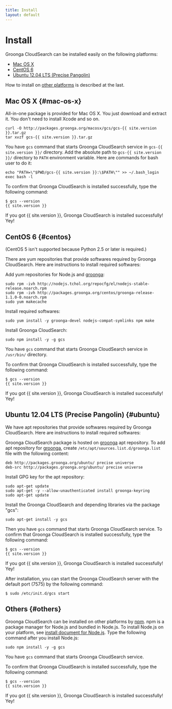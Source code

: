 ```yaml
---
title: Install
layout: default
---
```


# Install

Groonga CloudSearch can be installed easily on the following platforms:

* [Mac OS X](#mac-os-x)
* [CentOS 6](#centos)
* [Ubuntu 12.04 LTS (Precise Pangolin)](#ubuntu)

How to install on [other platforms](#others) is described at the last.

## Mac OS X {#mac-os-x}

All-in-one package is provided for Mac OS X. You just download and
extract it. You don't need to install Xcode and so on.

    curl -O http://packages.groonga.org/macosx/gcs/gcs-{{ site.version }}.tar.gz
    tar xvzf gcs-{{ site.version }}.tar.gz

You have `gcs` command that starts Groonga CloudSearch service in
`gcs-{{ site.version }}/` directory. Add the absolute path to `gcs-{{ site.version }}/`
directory to `PATH` environment variable. Here are commands for bash
user to do it:

    echo "PATH=\"$PWD/gcs-{{ site.version }}:\$PATH\"" >> ~/.bash_login
    exec bash -l

To confirm that Groonga CloudSearch is installed successfully, type
the following command:

    $ gcs --version
    {{ site.version }}

If you got {{ site.version }}, Groonga CloudSearch is installed successfully! Yey!

## CentOS 6 {#centos}

(CentOS 5 isn't supported because Python 2.5 or later is required.)

There are yum repositories that provide softwares required by Groonga
CloudSearch. Here are instructions to install required softwares:

Add yum repositories for Node.js and [groonga](../faq/#search-engine):

    sudo rpm -ivh http://nodejs.tchol.org/repocfg/el/nodejs-stable-release.noarch.rpm
    sudo rpm -ivh http://packages.groonga.org/centos/groonga-release-1.1.0-0.noarch.rpm
    sudo yum makecache

Install required softwares:

    sudo yum install -y groonga-devel nodejs-compat-symlinks npm make

Install Groonga CloudSearch:

    sudo npm install -y -g gcs

You have `gcs` command that starts Groonga CloudSearch service in
`/usr/bin/` directory.

To confirm that Groonga CloudSearch is installed successfully, type
the following command:

    $ gcs --version
    {{ site.version }}

If you got {{ site.version }}, Groonga CloudSearch is installed successfully! Yey!

## Ubuntu 12.04 LTS (Precise Pangolin) {#ubuntu}

We have apt repositories that provide softwares required by Groonga
CloudSearch. Here are instructions to install required softwares:

Groonga CloudSearch package is hosted on [groonga](../faq/#search-engine)
apt repository.
To add apt repository for [groonga](../faq/#search-engine), create
`/etc/apt/sources.list.d/groonga.list` file with the following
content:

    deb http://packages.groonga.org/ubuntu/ precise universe
    deb-src http://packages.groonga.org/ubuntu/ precise universe

Install GPG key for the apt repository:

    sudo apt-get update
    sudo apt-get -y --allow-unauthenticated install groonga-keyring
    sudo apt-get update

Install the Groonga CloudSearch and depending libraries via the package "gcs":

    sudo apt-get install -y gcs

Then you have `gcs` command that starts Groonga CloudSearch service.
To confirm that Groonga CloudSearch is installed successfully, type
the following command:

    $ gcs --version
    {{ site.version }}

If you got {{ site.version }}, Groonga CloudSearch is installed successfully! Yey!

After installation, you can start the Groonga CloudSearch server with the
default port (7575) by the following command:

    $ sudo /etc/init.d/gcs start

## Others {#others}

Groonga CloudSearch can be installed on other platforms by
[npm](http://npmjs.org/). npm is a package manager for Node.js and
bundled in Node.js. To install Node.js on your platform, see [install
document for Node.js](http://nodejs.org/#download). Type the following
command after you install Node.js:

    sudo npm install -y -g gcs

You have `gcs` command that starts Groonga CloudSearch service.

To confirm that Groonga CloudSearch is installed successfully, type
the following command:

    $ gcs --version
    {{ site.version }}

If you got {{ site.version }}, Groonga CloudSearch is installed successfully! Yey!
